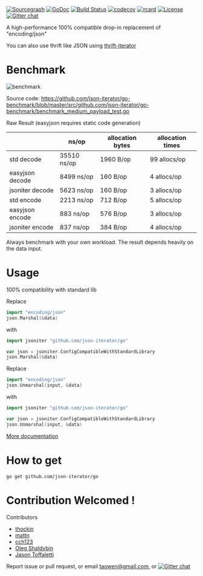 [![Sourcegraph](https://sourcegraph.com/github.com/json-iterator/go/-/badge.svg)](https://sourcegraph.com/github.com/json-iterator/go?badge)
[![GoDoc](http://img.shields.io/badge/go-documentation-blue.svg?style=flat-square)](https://pkg.go.dev/github.com/json-iterator/go)
[![Build Status](https://travis-ci.org/json-iterator/go.svg?branch=master)](https://travis-ci.org/json-iterator/go)
[![codecov](https://codecov.io/gh/json-iterator/go/branch/master/graph/badge.svg)](https://codecov.io/gh/json-iterator/go)
[![rcard](https://goreportcard.com/badge/github.com/json-iterator/go)](https://goreportcard.com/report/github.com/json-iterator/go)
[![License](http://img.shields.io/badge/license-mit-blue.svg?style=flat-square)](https://raw.githubusercontent.com/json-iterator/go/master/LICENSE)
[![Gitter chat](https://badges.gitter.im/gitterHQ/gitter.png)](https://gitter.im/json-iterator/Lobby)

A high-performance 100% compatible drop-in replacement of "encoding/json"

You can also use thrift like JSON using [thrift-iterator](https://github.com/thrift-iterator/go)

# Benchmark

![benchmark](http://jsoniter.com/benchmarks/go-benchmark.png)

Source code: https://github.com/json-iterator/go-benchmark/blob/master/src/github.com/json-iterator/go-benchmark/benchmark_medium_payload_test.go

Raw Result (easyjson requires static code generation)

|                 | ns/op       | allocation bytes | allocation times |
| --------------- | ----------- | ---------------- | ---------------- |
| std decode      | 35510 ns/op | 1960 B/op        | 99 allocs/op     |
| easyjson decode | 8499 ns/op  | 160 B/op         | 4 allocs/op      |
| jsoniter decode | 5623 ns/op  | 160 B/op         | 3 allocs/op      |
| std encode      | 2213 ns/op  | 712 B/op         | 5 allocs/op      |
| easyjson encode | 883 ns/op   | 576 B/op         | 3 allocs/op      |
| jsoniter encode | 837 ns/op   | 384 B/op         | 4 allocs/op      |

Always benchmark with your own workload.
The result depends heavily on the data input.

# Usage

100% compatibility with standard lib

Replace

```go
import "encoding/json"
json.Marshal(&data)
```

with

```go
import jsoniter "github.com/json-iterator/go"

var json = jsoniter.ConfigCompatibleWithStandardLibrary
json.Marshal(&data)
```

Replace

```go
import "encoding/json"
json.Unmarshal(input, &data)
```

with

```go
import jsoniter "github.com/json-iterator/go"

var json = jsoniter.ConfigCompatibleWithStandardLibrary
json.Unmarshal(input, &data)
```

[More documentation](http://jsoniter.com/migrate-from-go-std.html)

# How to get

```
go get github.com/json-iterator/go
```

# Contribution Welcomed !

Contributors

- [thockin](https://github.com/thockin)
- [mattn](https://github.com/mattn)
- [cch123](https://github.com/cch123)
- [Oleg Shaldybin](https://github.com/olegshaldybin)
- [Jason Toffaletti](https://github.com/toffaletti)

Report issue or pull request, or email taowen@gmail.com, or [![Gitter chat](https://badges.gitter.im/gitterHQ/gitter.png)](https://gitter.im/json-iterator/Lobby)
